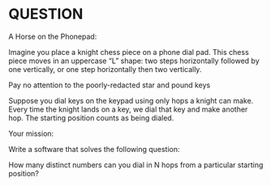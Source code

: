 # QUESTION

A Horse on the Phonepad:
             
Imagine you place a knight chess piece on a phone dial pad. 
This chess piece moves in an uppercase “L” shape: two steps 
horizontally followed by one vertically, or one step horizontally 
then two vertically. 

Pay no attention to the poorly-redacted star and pound keys

Suppose you dial keys on the keypad using only hops a knight can make. 
Every time the knight lands on a key, we dial that key and make another 
hop. The starting position counts as being dialed.


Your mission:

Write a software that solves the following question:

How many distinct numbers can you dial in N hops from a particular 
starting position?